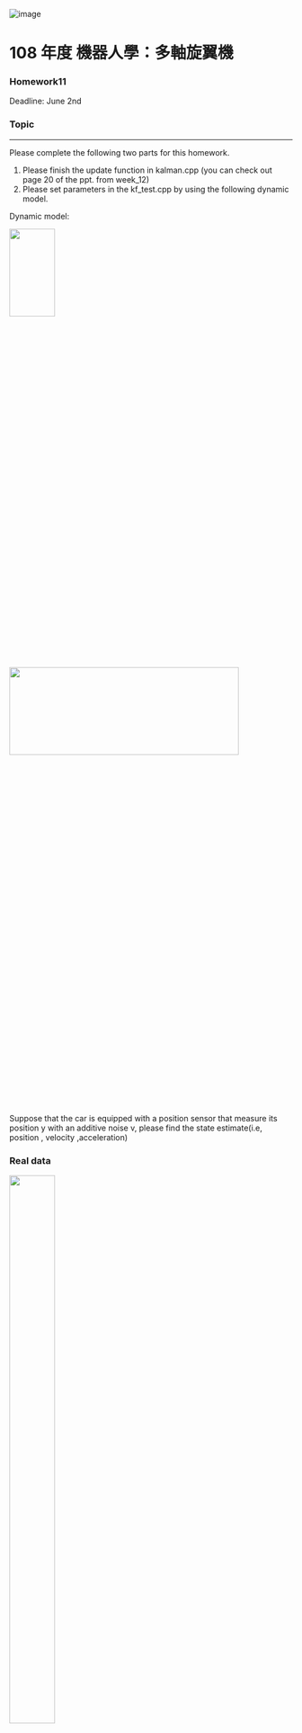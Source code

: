 ![image](https://github.com/Robotics-Aerial-Robots/Homework6/blob/master/Figures/LOGO%20%E4%B8%AD%E8%8B%B1%E6%96%87%E6%A9%AB.png)
# 108 年度 機器人學：多軸旋翼機 

### Homework11
Deadline: June 2nd 

### Topic
---
Please complete the following two parts for this homework.

1. Please finish the update function in kalman.cpp (you can check out page 20 of the ppt. from week_12)
2. Please set parameters in the kf_test.cpp by using the following dynamic model.

Dynamic model:

<img src= "https://github.com/Robotics-Aerial-Robots/Homework11/blob/master/photo/1.png" width="40%" height="20%">	
	
<img src= "https://github.com/Robotics-Aerial-Robots/Homework11/blob/master/photo/4.png" width="90%" height="20%">


Suppose that the car is equipped with a position sensor that measure its position y with an additive noise v, please find the state estimate(i.e, position , velocity ,acceleration)

### Real data
<img src= "https://github.com/Robotics-Aerial-Robots/Homework11/blob/master/photo/3.png" width="40%" height="50%">

### Instruction
```
  roscore
  rosrun hw11 kf_test
```
